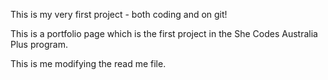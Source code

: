 This is my very first project - both coding and on git!

This is a portfolio page which is the first project in the She Codes Australia Plus program.

This is me modifying the read me file.